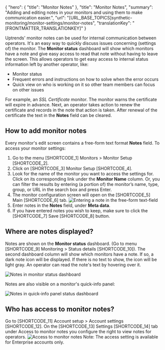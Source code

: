 {
  "hero": {
    "title": "Monitor Notes"
  },
  "title": "Monitor Notes",
  "summary": "Adding and editing notes in your monitors and using them to make communication easier.",
  "url": "[URL_BASE_TOPICS]synthetic-monitoring/monitor-settings/monitor-notes",
  "translationKey": "[FRONTMATTER_TRANSLATIONKEY]"
}

 Uptrends' monitor notes can be used for internal communication between operators. It's an easy way to quickly discuss issues concerning (settings of) the monitor. The **Monitor status** dashboard will show which monitors have a note and give easy access to read that note without having to leave the screen. This allows operators to get easy access to internal status information left by another operator, like: 

- Monitor status 
- Frequent errors and instructions on how to solve when the error occurs  
- Quick view on who is working on it so other team members can focus on other issues 

For example, an _SSL Certificate_ monitor. The monitor warns the certificate will expire in advance. Next, an operator takes action to renew the certificate and records in the note that action is taken. After renewal of the certificate the text in the **Notes** field can be cleared.  
 
## How to add monitor notes 
Every monitor's edit screen contains a free-form text format **Notes** field. 
To access your monitor settings:
1. Go to the menu [SHORTCODE_1] Monitors > Monitor Setup [SHORTCODE_2]. 
2. Click on [SHORTCODE_3] Monitor Setup [SHORTCODE_4].
3. Look for the name of the monitor you want to access the settings for. Click on its corresponding link under the **Monitor Name** column. Or, you can filter the results by entering (a portion of) the monitor’s name, type, group, or URL in the search box and press Enter. 
4. The monitor configuration screen will open on the [SHORTCODE_5] Main [SHORTCODE_6] tab. 
![Entering a note in the free-form text-field]([LINK_URL_1])
5. Enter notes in the **Notes** field, under **Meta data**.  
6. If you have entered notes you wish to keep, make sure to click the [SHORTCODE_7] Save [SHORTCODE_8] button. 

## Where are notes displayed? 
Notes are shown on the **Monitor status** dashboard. (Go to menu [SHORTCODE_9] Monitoring > Status details [SHORTCODE_10]). The second dashboard column will show which monitors have a note. If so, a dark note icon will be displayed. If there is no text to show, the icon will be light gray. An operator can read the note's text by hovering over it.

![Notes in monitor status dashboard]([LINK_URL_2])

Notes are also visible on a monitor's quick-info panel:

![Notes in quick-info panel status dashboard]([LINK_URL_3])
## Who has access to monitor notes? 
Go to [SHORTCODE_11] Account setup > Account settings [SHORTCODE_12]. On the [SHORTCODE_13] Settings [SHORTCODE_14] tab under Access to monitor notes you configure the right to view notes for operators.
![Access to monitor notes]([LINK_URL_4])
Note: The access setting is available for Enterprise accounts only. 